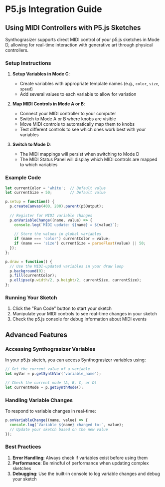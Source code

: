 # P5.js Integration Guide

## Using MIDI Controllers with P5.js Sketches

Synthograsizer supports direct MIDI control of your p5.js sketches in Mode D, allowing for real-time interaction with generative art through physical controllers.

### Setup Instructions

1. **Setup Variables in Mode C**:
   - Create variables with appropriate template names (e.g., `color`, `size`, `speed`)
   - Add several values to each variable to allow for variation

2. **Map MIDI Controls in Mode A or B**:
   - Connect your MIDI controller to your computer
   - Switch to Mode A or B where knobs are visible
   - Move MIDI controls to automatically map them to knobs
   - Test different controls to see which ones work best with your variables

3. **Switch to Mode D**:
   - The MIDI mappings will persist when switching to Mode D
   - The MIDI Status Panel will display which MIDI controls are mapped to which variables

### Example Code

```javascript
let currentColor = 'white';  // Default value
let currentSize = 50;        // Default value

p.setup = function() {
  p.createCanvas(400, 200).parent(p5Output);
  
  // Register for MIDI variable changes
  p.onVariableChange((name, value) => {
    console.log(`MIDI update: ${name} = ${value}`);
    
    // Store the values in global variables
    if (name === 'color') currentColor = value;
    if (name === 'size') currentSize = parseFloat(value) || 50;
  });
};

p.draw = function() {
  // Use the MIDI-updated variables in your draw loop
  p.background(0);
  p.fill(currentColor);
  p.ellipse(p.width/2, p.height/2, currentSize, currentSize);
};
```

### Running Your Sketch

1. Click the "Run Code" button to start your sketch
2. Manipulate your MIDI controls to see real-time changes in your sketch
3. Check the p5.js console for debug information about MIDI events

## Advanced Features

### Accessing Synthograsizer Variables

In your p5.js sketch, you can access Synthograsizer variables using:

```javascript
// Get the current value of a variable
let myVar = p.getSynthVar('variable_name');

// Check the current mode (A, B, C, or D)
let currentMode = p.getSynthMode();
```

### Handling Variable Changes

To respond to variable changes in real-time:

```javascript
p.onVariableChange((name, value) => {
  console.log(`Variable ${name} changed to:`, value);
  // Update your sketch based on the new value
});
```

### Best Practices

1. **Error Handling**: Always check if variables exist before using them
2. **Performance**: Be mindful of performance when updating complex sketches
3. **Debugging**: Use the built-in console to log variable changes and debug your sketch
